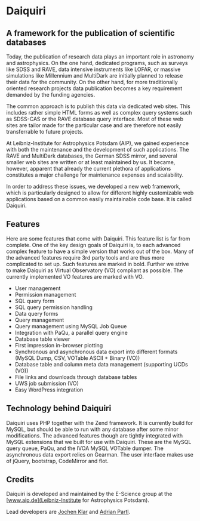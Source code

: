 Daiquiri
========

A framework for the publication of scientific databases
-------------------------------------------------------

Today, the publication of research data plays an important role in astronomy and 
astrophysics. On the one hand, dedicated programs, such as surveys like SDSS and 
RAVE, data intensive instruments like LOFAR, or massive simulations like 
Millennium and MultiDark are initially planned to release their data for the 
community. On the other hand, for more traditionally oriented research projects 
data publication becomes a key requirement demanded by the funding agencies.

The common approach is to publish this data via dedicated web sites. This 
includes rather simple HTML forms as well as complex query systems such as 
SDSS-CAS or the RAVE database query interface. Most of these web sites are 
tailor made for the particular case and are therefore not easily transferrable 
to future projects.

At Leibniz-Institute for Astrophysics Potsdam (AIP), we gained experience with both 
the maintenance and the development of such applications. The RAVE and MultiDark 
databases, the German SDSS mirror, and several smaller web sites are written or 
at least maintained by us. It became, however, apparent that already the current 
plethora of applications constitutes a major challenge for maintenance expenses 
and scalability.

In order to address these issues, we developed a new web framework, which is 
particularly designed to allow for different highly customizable web applications 
based on a common easily maintainable code base. It is called Daiquiri.

Features
--------

Here are some features that come with Daiquiri. This feature list is far from 
complete. One of the key design goals of Daiquiri is, to each advanced complex 
feature to have a simple version that works out of the box. Many of the advanced 
features require 3rd party tools and are thus more complicated to set up. Such 
features are marked in bold. Further we strive to make Daiquiri as Virtual 
Observatory (VO) compliant as possible. The currently implemented VO features 
are marked with VO.

- User management
- Permission management
- SQL query form
- SQL query permission handling
- Data query forms
- Query management
- Query management using MySQL Job Queue
- Integration with PaQu, a parallel query engine
- Database table viewer
- First impression in-browser plotting
- Synchronous and asynchronous data export into different formats (MySQL Dump, 
  CSV, VOTable ASCII + Binary (VO))
- Database table and column meta data management (supporting UCDs (VO))
- File links and downloads through database tables
- UWS job submission (VO)
- Easy WordPress integration

Technology behind Daiquiri
--------------------------

Daiquiri uses PHP together with the Zend framework. It is currently build for 
MySQL, but should be able to run with any database after some minor modifications. 
The advanced features though are tightly integrated with MySQL extensions that we 
built for use with Daiquiri. These are the MySQL query queue, PaQu, and the IVOA 
MySQL VOTable dumper. The asynchronous data export relies on Gearman. The user 
interface makes use of jQuery, bootstrap, CodeMirror and flot.

Credits
-------

Daiquiri is developed and maintained by the E-Science group at the 
[www.aip.de](Leibniz-Institute for Astrophysics Potsdam).

Lead developers are [Jochen Klar](http://jochenklar.de) and 
[Adrian Partl](https://www.adrian-partl.de/).